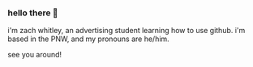 ### hello there 👋

i'm zach whitley, an advertising student learning how to use github. i'm based in the PNW, and my pronouns are he/him.

see you around!
